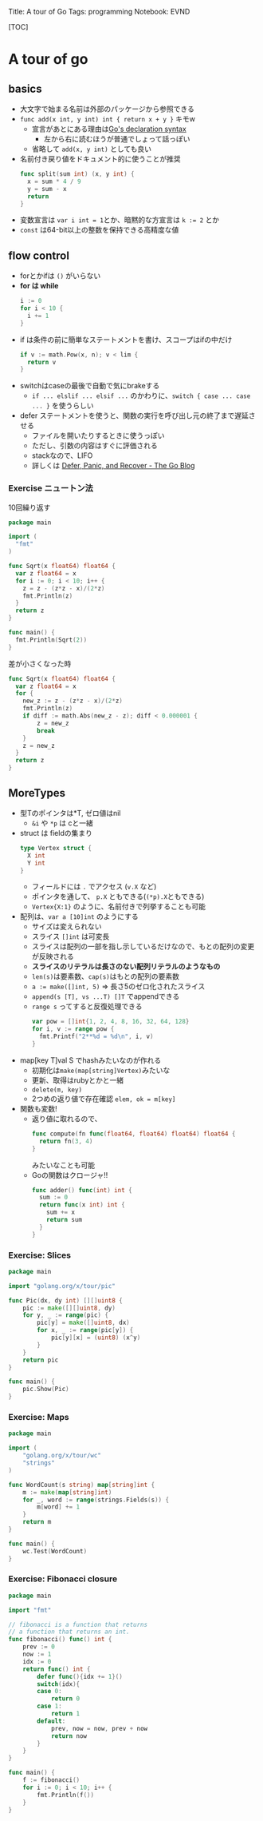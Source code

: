 Title: A tour of Go
Tags: programming
Notebook: EVND

[TOC]

# A tour of go

## basics
+ 大文字で始まる名前は外部のパッケージから参照できる
+ `func add(x int, y int) int { return x + y }`  キモw
  + 宣言があとにある理由は[Go's declaration syntax](https://blog.golang.org/gos-declaration-syntax)
    + 左から右に読むほうが普通でしょって話っぽい
  + 省略して `add(x, y int)` としても良い
+ 名前付き戻り値をドキュメント的に使うことが推奨
  ```go
  func split(sum int) (x, y int) {
    x = sum * 4 / 9
    y = sum - x
    return
  }
  ```
+ 変数宣言は `var i int = 1`とか、暗黙的な方宣言は `k := 2` とか
+ `const` は64-bit以上の整数を保持できる高精度な値

## flow control
+ forとかifは `()` がいらない
+ __for は while__
  ```go
  i := 0
  for i < 10 {
    i += 1
  }
  ```
+ if は条件の前に簡単なステートメントを書け、スコープはifの中だけ
  ```go
  if v := math.Pow(x, n); v < lim {
    return v
  }
  ```
+ switchはcaseの最後で自動で気にbrakeする
  + `if ... elslif ... elsif ...` のかわりに、`switch { case ... case ... }` を使うらしい
+ defer ステートメントを使うと、関数の実行を呼び出し元の終了まで遅延させる
  + ファイルを開いたりするときに使うっぽい
  + ただし、引数の内容はすぐに評価される
  + stackなので、LIFO
  + 詳しくは [Defer, Panic, and Recover \- The Go Blog](https://blog.golang.org/defer-panic-and-recover)

### Exercise ニュートン法
10回繰り返す
```go
package main

import (
  "fmt"
)

func Sqrt(x float64) float64 {
  var z float64 = x
  for i := 0; i < 10; i++ {
    z = z - (z*z - x)/(2*z)
    fmt.Println(z)
  }
  return z
}

func main() {
  fmt.Println(Sqrt(2))
}
```

差が小さくなった時

```go
func Sqrt(x float64) float64 {
  var z float64 = x
  for {
    new_z := z - (z*z - x)/(2*z)
    fmt.Println(z)
    if diff := math.Abs(new_z - z); diff < 0.000001 {
        z = new_z
        break
    }
    z = new_z
  }
  return z
}

```

## MoreTypes
+ 型Tのポインタは*T, ゼロ値はnil
  + `&i` や `*p` は cと一緒
+ struct は fieldの集まり
  ```go
  type Vertex struct {
    X int
    Y int
  }
  ```
  + フィールドには `.` でアクセス (`v.X` など)
  + ポインタを通して、 `p.X` ともできる(`(*p).X`ともできる)
  + `Vertex{X:1}` のように、名前付きで列挙することも可能
+ 配列は、`var a [10]int` のようにする
  + サイズは変えられない
  + スライス `[]int` は可変長
  + スライスは配列の一部を指し示しているだけなので、もとの配列の変更が反映される
  + __スライスのリテラルは長さのない配列リテラルのようなもの__
  + `len(s)`は要素数、`cap(s)`はもとの配列の要素数
  + `a := make([]int, 5)` => 長さ5のゼロ化されたスライス
  + `append(s [T], vs ...T) []T` でappendできる
  + `range s` ってすると反復処理できる
    ```go
    var pow = []int{1, 2, 4, 8, 16, 32, 64, 128}
    for i, v := range pow {
      fmt.Printf("2**%d = %d\n", i, v)
    }
    ```
+ map[key T]val S でhashみたいなのが作れる
  + 初期化は`make(map[string]Vertex)`みたいな
  + 更新、取得はrubyとかと一緒
  + `delete(m, key)`
  + 2つめの返り値で存在確認 `elem, ok = m[key]`
+ 関数も変数!
  + 返り値に取れるので、
    ```go
    func compute(fn func(float64, float64) float64) float64 {
      return fn(3, 4)
    }
    ```
    みたいなことも可能
  + Goの関数はクロージャ!!
    ```go
    func adder() func(int) int {
      sum := 0
      return func(x int) int {
        sum += x
        return sum
      }
    }
    ```

### Exercise: Slices
```go
package main

import "golang.org/x/tour/pic"

func Pic(dx, dy int) [][]uint8 {
	pic := make([][]uint8, dy)
	for y, _ := range(pic) {
		pic[y] = make([]uint8, dx)
		for x, _ := range(pic[y]) {
			pic[y][x] = (uint8) (x^y)
		}
	}
	return pic
}

func main() {
	pic.Show(Pic)
}
```

### Exercise: Maps
```go
package main

import (
	"golang.org/x/tour/wc"
	"strings"
)

func WordCount(s string) map[string]int {
	m := make(map[string]int)
	for _, word := range(strings.Fields(s)) {
		m[word] += 1
	}
	return m
}

func main() {
	wc.Test(WordCount)
}
```

### Exercise: Fibonacci closure
```go
package main

import "fmt"

// fibonacci is a function that returns
// a function that returns an int.
func fibonacci() func() int {
	prev := 0
	now := 1
	idx := 0
	return func() int {
		defer func(){idx += 1}()
		switch(idx){
		case 0:
			return 0
		case 1:
			return 1
		default:
			prev, now = now, prev + now
			return now
		}
	}
}

func main() {
	f := fibonacci()
	for i := 0; i < 10; i++ {
		fmt.Println(f())
	}
}
```
